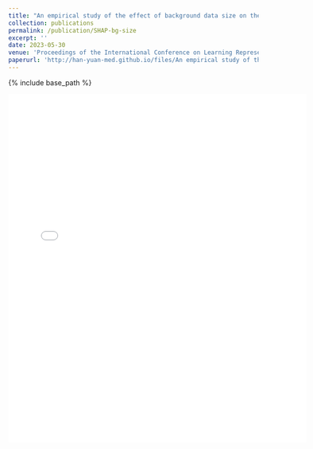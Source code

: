 ```yaml
---
title: "An empirical study of the effect of background data size on the stability of SHapley Additive exPlanations (SHAP) for deep learning models"
collection: publications
permalink: /publication/SHAP-bg-size
excerpt: ''
date: 2023-05-30
venue: 'Proceedings of the International Conference on Learning Representations (Tiny Paper Track)'
paperurl: 'http://han-yuan-med.github.io/files/An empirical study of the effect of background data size on the stability of SHapley Additive exPlanations (SHAP) for deep learning models.pdf'
---
```

{% include base_path %}

<embed src="{{ site.baseurl }}/files/An empirical study of the effect of background data size on the stability of SHapley Additive exPlanations (SHAP) for deep learning models.pdf" width="600" height="700" type='application/pdf'> 